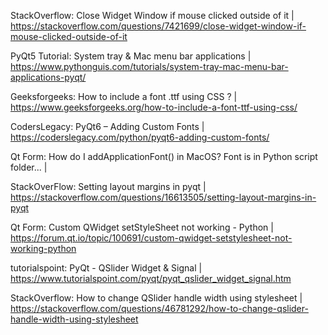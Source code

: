 StackOverflow: Close Widget Window if mouse clicked outside of it |
https://stackoverflow.com/questions/7421699/close-widget-window-if-mouse-clicked-outside-of-it

PyQt5 Tutorial: System tray & Mac menu bar applications |
https://www.pythonguis.com/tutorials/system-tray-mac-menu-bar-applications-pyqt/

Geeksforgeeks: How to include a font .ttf using CSS ? |
https://www.geeksforgeeks.org/how-to-include-a-font-ttf-using-css/

CodersLegacy: PyQt6 – Adding Custom Fonts | 
https://coderslegacy.com/python/pyqt6-adding-custom-fonts/

Qt Form: How do I addApplicationFont() in MacOS? Font is in Python script folder... |

StackOverFlow: Setting layout margins in pyqt |
https://stackoverflow.com/questions/16613505/setting-layout-margins-in-pyqt

Qt Form: Custom QWidget setStyleSheet not working - Python |
https://forum.qt.io/topic/100691/custom-qwidget-setstylesheet-not-working-python

tutorialspoint: PyQt - QSlider Widget & Signal |
https://www.tutorialspoint.com/pyqt/pyqt_qslider_widget_signal.htm

StackOverflow: How to change QSlider handle width using stylesheet |
https://stackoverflow.com/questions/46781292/how-to-change-qslider-handle-width-using-stylesheet


